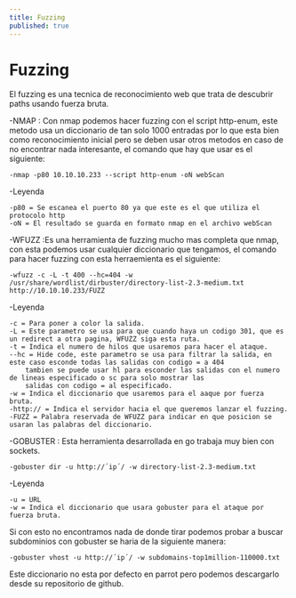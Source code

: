 ```yaml
---
title: Fuzzing
published: true
---
```


# [](#header-1) Fuzzing

El fuzzing es una tecnica de reconocimiento web que trata de descubrir paths usando fuerza bruta.

-NMAP : Con nmap podemos hacer fuzzing con el script http-enum, este metodo usa un diccionario de tan solo 1000 entradas por 
	lo que esta bien como reconocimiento inicial pero se deben usar otros metodos en caso de no encontrar nada interesante,
	el comando que hay que usar es el siguiente:
	
	-nmap -p80 10.10.10.233 --script http-enum -oN webScan

-Leyenda

	-p80 = Se escanea el puerto 80 ya que este es el que utiliza el protocolo http
	-oN = El resultado se guarda en formato nmap en el archivo webScan

-WFUZZ :Es una herramienta de fuzzing mucho mas completa que nmap, con esta podemos usar cualquier diccionario que tengamos, el
	comando para hacer fuzzing con esta herraemienta es el siguiente:
	
	-wfuzz -c -L -t 400 --hc=404 -w /usr/share/wordlist/dirbuster/directory-list-2.3-medium.txt http://10.10.10.233/FUZZ

-Leyenda

	-c = Para poner a color la salida.
	-L = Este parametro se usa para que cuando haya un codigo 301, que es un redirect a otra pagina, WFUZZ siga esta ruta.
	-t = Indica el numero de hilos que usaremos para hacer el ataque.
	--hc = Hide code, este parametro se usa para filtrar la salida, en este caso esconde todas las salidas con codigo = a 404
		tambien se puede usar hl para esconder las salidas con el numero de lineas especificado o sc para solo mostrar las 
		salidas con codigo = al especificado. 
	-w = Indica el diccionario que usaremos para el aaque por fuerza bruta.
	-http:// = Indica el servidor hacia el que queremos lanzar el fuzzing.
	-FUZZ = Palabra reservada de WFUZZ para indicar en que posicion se usaran las palabras del diccionario.

-GOBUSTER : Esta herramienta desarrollada en go trabaja muy bien con sockets.

  	-gobuster dir -u http://´ip´/ -w directory-list-2.3-medium.txt 
  
-Leyenda
  
   	-u = URL 
   	-w = Indica el diccionario que usara gobuster para el ataque por fuerza bruta.
   
Si con esto no encontramos nada de donde tirar podemos probar a buscar subdominios con gobuster se haria de la siguiente manera:

  	-gobuster vhost -u http://´ip´/ -w subdomains-top1million-110000.txt
 
Este diccionario no esta por defecto en parrot pero podemos descargarlo desde su repositorio de github.








